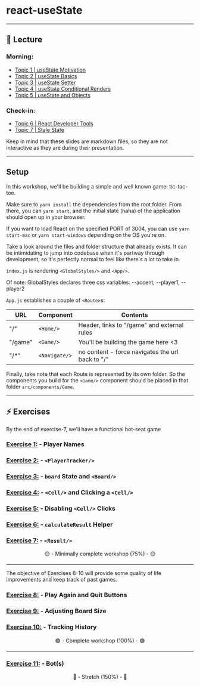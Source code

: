 # react-useState

---

## 🦉 Lecture

### Morning:

- [Topic 1 | useState Motivation](./lecture/topic-1-useState-motivation.md)
- [Topic 2 | useState Basics](./lecture/topic-2-useState-basics.md)
- [Topic 3 | useState Setter](./lecture/topic-3-useState-setter.md)
- [Topic 4 | useState Conditional Renders](./lecture/topic-4-useState-conditional-renders.md)
- [Topic 5 | useState and Objects](./lecture/topic-5-useState-and-objects.md)

### Check-in:

- [Topic 6 | React Developer Tools](./lecture/topic-6-react-developer-tools.md)
- [Topic 7 | Stale State](./lecture/topic-7-stale-state.md)

Keep in mind that these slides are markdown files, so they are not interactive as they are during their presentation.

---

## Setup

In this workshop, we'll be building a simple and well known game: tic-tac-toe.

Make sure to `yarn install` the dependencies from the root folder.  From there, you can `yarn start`, and the initial state (haha) of the application should open up in your browser.

If you want to load React on the specified PORT of 3004, you can use `yarn start-mac` or `yarn start-windows` depending on the OS you're on.

Take a look around the files and folder structure that already exists.  It can be intimidating to jump into codebase when it's partway through development, so it's perfectly normal to feel like there's a lot to take in.

`index.js` is rendering `<GlobalStyles/>` and `<App/>`.

Of note: GlobalStyles declares three css variables: --accent, --player1, --player2

`App.js` establishes a couple of `<Route>`s:

| URL     | Component     | Contents                                         |
| ------- | ------------- | ------------------------------------------------ |
| "/"     | `<Home/>`     | Header, links to "/game" and external rules      |
| "/game" | `<Game/>`     | You'll be building the game here <3              |
| "/*"    | `<Navigate/>` | no content - force navigates the url back to "/" |

Finally, take note that each Route is represented by its own folder. So the components you build for the `<Game/>` component should be placed in that folder `src/components/Game`.

---

## ⚡ Exercises

By the end of exercise-7, we'll have a functional hot-seat game

### [Exercise 1:](./workshop/exercise-1.md) -  Player Names

### [Exercise 2:](./workshop/exercise-2.md) -  `<PlayerTracker/>`

### [Exercise 3:](./workshop/exercise-3.md) -  `board` State and `<Board/>`

### [Exercise 4:](./workshop/exercise-4.md) -  `<Cell/>` and Clicking a `<Cell/>`

### [Exercise 5:](./workshop/exercise-5.md) -  Disabling `<Cell/>` Clicks

### [Exercise 6:](./workshop/exercise-6.md) -  `calculateResult` Helper

### [Exercise 7:](./workshop/exercise-7.md) -  `<Result/>`

<center>🟡 - Minimally complete workshop (75%) - 🟡</center>

---

The objective of Exercises 8-10 will provide some quality of life improvements and keep track of past games.

### [Exercise 8:](./workshop/exercise-8.md) -  Play Again and Quit Buttons

### [Exercise 9:](./workshop/exercise-9.md) - Adjusting Board Size

### [Exercise 10:](./workshop/exercise-10.md) -  Tracking History

<center>🟢 - Complete workshop (100%) - 🟢</center>

---

### [Exercise 11:](./workshop/exercise-11.md) -  Bot(s)

<center>🔵 - Stretch (150%) - 🔵</center>